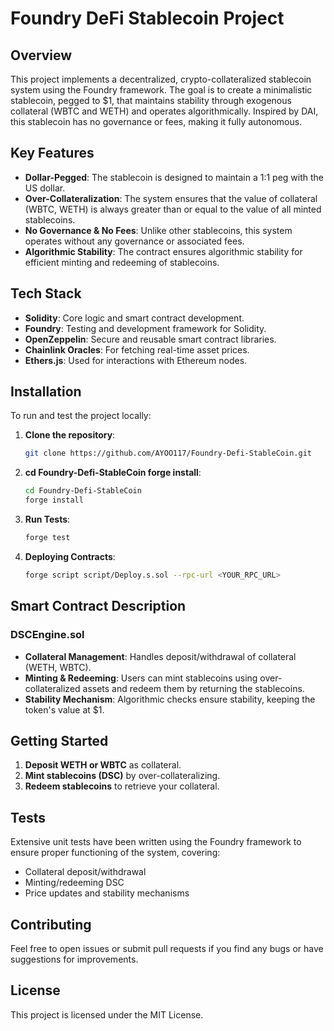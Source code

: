 # Foundry DeFi Stablecoin Project

## Overview

This project implements a decentralized, crypto-collateralized stablecoin system using the Foundry framework. The goal is to create a minimalistic stablecoin, pegged to $1, that maintains stability through exogenous collateral (WBTC and WETH) and operates algorithmically. Inspired by DAI, this stablecoin has no governance or fees, making it fully autonomous.

## Key Features

- **Dollar-Pegged**: The stablecoin is designed to maintain a 1:1 peg with the US dollar.
- **Over-Collateralization**: The system ensures that the value of collateral (WBTC, WETH) is always greater than or equal to the value of all minted stablecoins.
- **No Governance & No Fees**: Unlike other stablecoins, this system operates without any governance or associated fees.
- **Algorithmic Stability**: The contract ensures algorithmic stability for efficient minting and redeeming of stablecoins.

## Tech Stack

- **Solidity**: Core logic and smart contract development.
- **Foundry**: Testing and development framework for Solidity.
- **OpenZeppelin**: Secure and reusable smart contract libraries.
- **Chainlink Oracles**: For fetching real-time asset prices.
- **Ethers.js**: Used for interactions with Ethereum nodes.

## Installation

To run and test the project locally:

1. **Clone the repository**:

   ```bash
   git clone https://github.com/AYOO117/Foundry-Defi-StableCoin.git


2. **cd Foundry-Defi-StableCoin forge install**:

   ```bash
   cd Foundry-Defi-StableCoin
   forge install

3. **Run Tests**:

   ```bash
   forge test

   
4. **Deploying Contracts**:

   ```bash
   forge script script/Deploy.s.sol --rpc-url <YOUR_RPC_URL>


## Smart Contract Description

### DSCEngine.sol

- **Collateral Management**: Handles deposit/withdrawal of collateral (WETH, WBTC).
- **Minting & Redeeming**: Users can mint stablecoins using over-collateralized assets and redeem them by returning the stablecoins.
- **Stability Mechanism**: Algorithmic checks ensure stability, keeping the token's value at $1.

## Getting Started

1. **Deposit WETH or WBTC** as collateral.
2. **Mint stablecoins (DSC)** by over-collateralizing.
3. **Redeem stablecoins** to retrieve your collateral.

## Tests

Extensive unit tests have been written using the Foundry framework to ensure proper functioning of the system, covering:

- Collateral deposit/withdrawal
- Minting/redeeming DSC
- Price updates and stability mechanisms

## Contributing

Feel free to open issues or submit pull requests if you find any bugs or have suggestions for improvements.

## License

This project is licensed under the MIT License.

